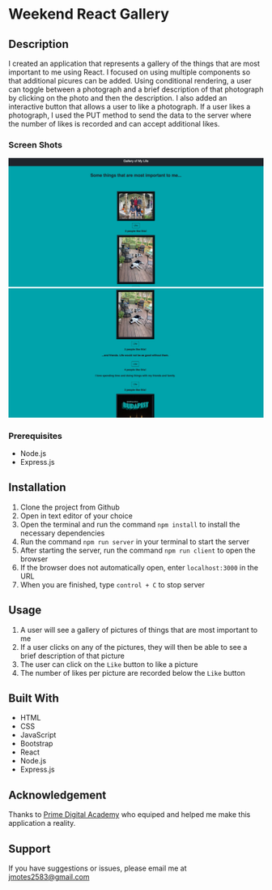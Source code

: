 # Weekend React Gallery

## Description

I created an application that represents a gallery of the things that are most important to me using React. I focused on using multiple components so that additional picures can be added. Using conditional rendering, a user can toggle between a photograph and a brief description of that photograph by clicking on the photo and then the description. I also added an interactive button that allows a user to like a photograph. If a user likes a photograph, I used the PUT method to send the data to the server where the number of likes is recorded and can accept additional likes.

### Screen Shots

![How the DOM appears upon loading](public/images/screen-shot1.png)
![The DOM with user interaction](public/images/screen-shot2.png)

### Prerequisites

- Node.js
- Express.js

## Installation

1. Clone the project from Github
2. Open in text editor of your choice
3. Open the terminal and run the command `npm install` to install the necessary dependencies
4. Run the command `npm run server` in your terminal to start the server
5. After starting the server, run the command `npm run client` to open the browser 
6. If the browser does not automatically open, enter `localhost:3000` in the URL
7. When you are finished, type `control + C` to stop server

## Usage

1. A user will see a gallery of pictures of things that are most important to me
2. If a user clicks on any of the pictures, they will then be able to see a brief description of that picture
3. The user can click on the `Like` button to like a picture
4. The number of likes per picture are recorded below the `Like` button

## Built With

- HTML
- CSS
- JavaScript
- Bootstrap
- React
- Node.js
- Express.js

## Acknowledgement
Thanks to [Prime Digital Academy](https://www.primeacademy.io) who equiped and helped me make this application a reality.

## Support
If you have suggestions or issues, please email me at [jmotes2583@gmail.com](mailto:jmotes2583@gmail.com)